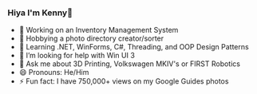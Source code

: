### Hiya I'm Kenny👋

- 🔭 Working on an Inventory Management System
- 📸 Hobbying a photo directory creator/sorter
- 🌱 Learning .NET, WinForms, C#, Threading, and OOP Design Patterns
- 🤔 I’m looking for help with Win UI 3
- 💬 Ask me about 3D Printing, Volkswagen MKIV's or FIRST Robotics
- 😄 Pronouns: He/Him
- ⚡ Fun fact: I have 750,000+ views on my Google Guides photos
